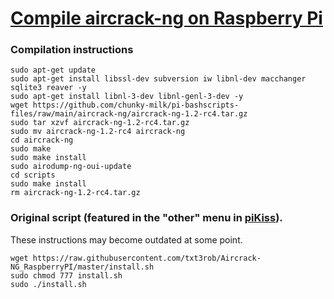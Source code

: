 # [Compile aircrack-ng on Raspberry Pi](https://raspberrypihell.blogspot.com/2014/01/aircrack-ng-on-raspberry-pi.html)

### Compilation instructions
```
sudo apt-get update
sudo apt-get install libssl-dev subversion iw libnl-dev macchanger sqlite3 reaver -y
sudo apt-get install libnl-3-dev libnl-genl-3-dev -y
wget https://github.com/chunky-milk/pi-bashscripts-files/raw/main/aircrack-ng/aircrack-ng-1.2-rc4.tar.gz
sudo tar xzvf aircrack-ng-1.2-rc4.tar.gz
sudo mv aircrack-ng-1.2-rc4 aircrack-ng
cd aircrack-ng 
sudo make 
sudo make install
sudo airodump-ng-oui-update
cd scripts
sudo make install
rm aircrack-ng-1.2-rc4.tar.gz
```

### Original script (featured in the "other" menu in [piKiss](https://github.com/jmcerrejon/pikiss)).
These instructions may become outdated at some point.
```
wget https://raw.githubusercontent.com/txt3rob/Aircrack-NG_RaspberryPI/master/install.sh
sudo chmod 777 install.sh
sudo ./install.sh
```
